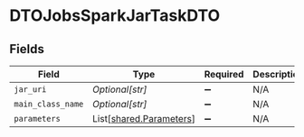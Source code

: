 # DTOJobsSparkJarTaskDTO


## Fields

| Field                                                        | Type                                                         | Required                                                     | Description                                                  |
| ------------------------------------------------------------ | ------------------------------------------------------------ | ------------------------------------------------------------ | ------------------------------------------------------------ |
| `jar_uri`                                                    | *Optional[str]*                                              | :heavy_minus_sign:                                           | N/A                                                          |
| `main_class_name`                                            | *Optional[str]*                                              | :heavy_minus_sign:                                           | N/A                                                          |
| `parameters`                                                 | List[[shared.Parameters](../../models/shared/parameters.md)] | :heavy_minus_sign:                                           | N/A                                                          |